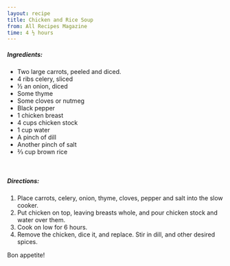 ```yaml
---
layout: recipe
title: Chicken and Rice Soup
from: All Recipes Magazine
time: 4 ½ hours
---
```


##### Ingredients:

* Two large carrots, peeled and diced.
* 4 ribs celery, sliced
* ½ an onion, diced
* Some thyme
* Some cloves or nutmeg
* Black pepper
* 1 chicken breast
* 4 cups chicken stock
* 1 cup water
* A pinch of dill
* Another pinch of salt
* ⅔ cup brown rice

<br>

##### Directions:

1. Place carrots, celery, onion, thyme, cloves, pepper and salt into the slow cooker. 
2. Put chicken on top, leaving breasts whole, and pour chicken stock and water over them.
3. Cook on low for 6 hours.
4. Remove the chicken, dice it, and replace.  Stir in dill, and other desired spices.  

Bon appetite!
